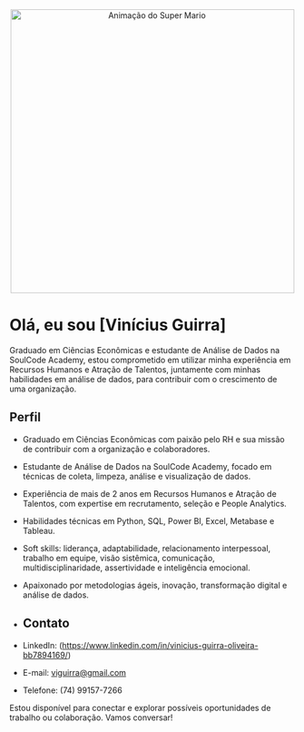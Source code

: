 <div align="center">
  <img src="mario_animation.gif" alt="Animação do Super Mario" width="500px">
</div>

# Olá, eu sou [Vinícius Guirra]

Graduado em Ciências Econômicas e estudante de Análise de Dados na SoulCode Academy, estou comprometido em utilizar minha experiência em Recursos Humanos e Atração de Talentos, juntamente com minhas habilidades em análise de dados, para contribuir com o crescimento de uma organização.

## Perfil

- Graduado em Ciências Econômicas com paixão pelo RH e sua missão de contribuir com a organização e colaboradores.
- Estudante de Análise de Dados na SoulCode Academy, focado em técnicas de coleta, limpeza, análise e visualização de dados.
- Experiência de mais de 2 anos em Recursos Humanos e Atração de Talentos, com expertise em recrutamento, seleção e People Analytics.
- Habilidades técnicas em Python, SQL, Power BI, Excel, Metabase e Tableau.
- Soft skills: liderança, adaptabilidade, relacionamento interpessoal, trabalho em equipe, visão sistêmica, comunicação, multidisciplinaridade, assertividade e inteligência emocional.
- Apaixonado por metodologias ágeis, inovação, transformação digital e análise de dados.

- ## Contato

- LinkedIn: (https://www.linkedin.com/in/vinicius-guirra-oliveira-bb7894169/)
- E-mail: viguirra@gmail.com
- Telefone: (74) 99157-7266

Estou disponível para conectar e explorar possíveis oportunidades de trabalho ou colaboração. Vamos conversar!


